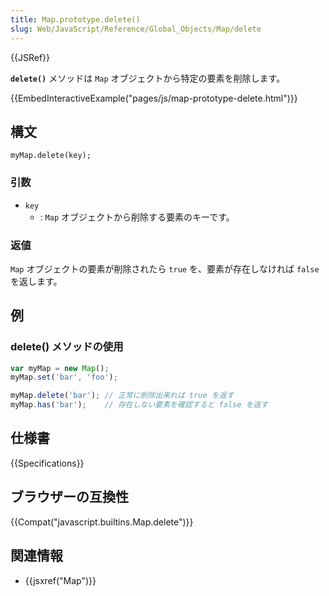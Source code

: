 ```yaml
---
title: Map.prototype.delete()
slug: Web/JavaScript/Reference/Global_Objects/Map/delete
---
```


{{JSRef}}

**`delete()`** メソッドは `Map` オブジェクトから特定の要素を削除します。

{{EmbedInteractiveExample("pages/js/map-prototype-delete.html")}}

## 構文

```
myMap.delete(key);
```

### 引数

- `key`
  - : `Map` オブジェクトから削除する要素のキーです。

### 返値

`Map` オブジェクトの要素が削除されたら `true` を、要素が存在しなければ `false` を返します。

## 例

### delete() メソッドの使用

```js
var myMap = new Map();
myMap.set('bar', 'foo');

myMap.delete('bar'); // 正常に削除出来れば true を返す
myMap.has('bar');    // 存在しない要素を確認すると false を返す
```

## 仕様書

{{Specifications}}

## ブラウザーの互換性

{{Compat("javascript.builtins.Map.delete")}}

## 関連情報

- {{jsxref("Map")}}

